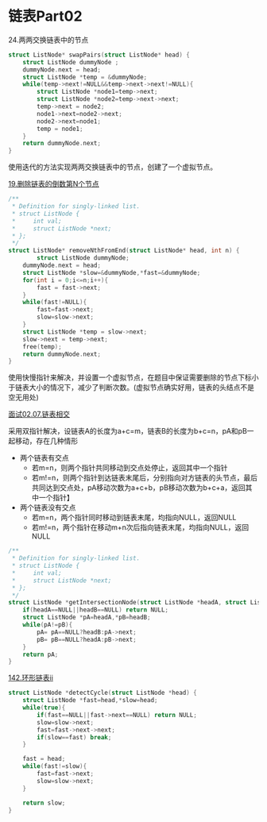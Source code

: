 # 链表Part02



24.两两交换链表中的节点

```c
struct ListNode* swapPairs(struct ListNode* head) {
    struct ListNode dummyNode ;
    dummyNode.next = head;
    struct ListNode *temp = &dummyNode;
    while(temp->next!=NULL&&temp->next->next!=NULL){
        struct ListNode *node1=temp->next;
        struct ListNode *node2=temp->next->next;
        temp->next = node2;
        node1->next=node2->next;
        node2->next=node1;
        temp = node1;
    }
    return dummyNode.next;
}
```

使用迭代的方法实现两两交换链表中的节点，创建了一个虚拟节点。



[19.删除链表的倒数第N个节点](https://leetcode.cn/problems/remove-nth-node-from-end-of-list/description/)

```c
/**
 * Definition for singly-linked list.
 * struct ListNode {
 *     int val;
 *     struct ListNode *next;
 * };
 */
struct ListNode* removeNthFromEnd(struct ListNode* head, int n) {
        struct ListNode dummyNode;
    dummyNode.next = head;
    struct ListNode *slow=&dummyNode,*fast=&dummyNode;
    for(int i = 0;i<=n;i++){
        fast = fast->next;
    }
    while(fast!=NULL){
        fast=fast->next;
        slow=slow->next;
    }
    struct ListNode *temp = slow->next;
    slow->next = temp->next;
    free(temp);
    return dummyNode.next;
}
```

使用快慢指针来解决，并设置一个虚拟节点，在题目中保证需要删除的节点下标小于链表大小的情况下，减少了判断次数。(虚拟节点确实好用，链表的头结点不是空无用处)



[面试02.07.链表相交](https://leetcode.cn/problems/intersection-of-two-linked-lists-lcci/)

采用双指针解决，设链表A的长度为a+c=m，链表B的长度为b+c=n，pA和pB一起移动，存在几种情形

- 两个链表有交点
  - 若m=n，则两个指针共同移动到交点处停止，返回其中一个指针
  - 若m!=n，则两个指针到达链表末尾后，分别指向对方链表的头节点，最后共同达到交点处，pA移动次数为a+c+b，pB移动次数为b+c+a，返回其中一个指针】
- 两个链表没有交点
  - 若m=n，两个指针同时移动到链表末尾，均指向NULL，返回NULL
  - 若m!=n，两个指针在移动m+n次后指向链表末尾，均指向NULL，返回NULL

```c
/**
 * Definition for singly-linked list.
 * struct ListNode {
 *     int val;
 *     struct ListNode *next;
 * };
 */
struct ListNode *getIntersectionNode(struct ListNode *headA, struct ListNode *headB) {
    if(headA==NULL||headB==NULL) return NULL;
    struct ListNode *pA=headA,*pB=headB;
    while(pA!=pB){
        pA= pA==NULL?headB:pA->next;
        pB= pB==NULL?headA:pB->next;
    }
    return pA;
}
```



[142.环形链表ii](https://leetcode.cn/problems/linked-list-cycle-ii/description/)

```c
struct ListNode *detectCycle(struct ListNode *head) {
    struct ListNode *fast=head,*slow=head;
    while(true){
        if(fast==NULL||fast->next==NULL) return NULL;
        slow=slow->next;
        fast=fast->next->next;
        if(slow==fast) break;
    }

    fast = head;
    while(fast!=slow){
        fast=fast->next;
        slow=slow->next;
    }

    return slow;
}
```

